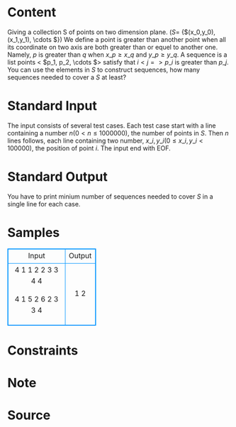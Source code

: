 
# Content

Giving a collection S of points on two dimension plane. ($S =$ {$(x\_0,y\_0), (x\_1,y\_1), \cdots $}) We define a point is greater than another point when all its coordinate on two axis are both greater than or equel to another one. Namely, $p$ is greater than $q$ when $x\_p \geq x\_q$ and $y\_p \geq y\_q$. A sequence is a list points < $p\_1, p\_2, \cdots $> satisfy that $i < j => p\_i$ is greater than $p\_j$. You can use the elements in $S$ to construct sequences, how many sequences needed to cover a $S$ at least?

# Standard Input

The input consists of several test cases. Each test case start with a line containing a number $n(0 < n \leq 1000000)$, the number of points in $S$. Then $n$ lines follows, each line containing two number, $x\_i, y\_i(0 \leq x\_i, y\_i < 100000)$, the position of point $i$. The input end with EOF.

# Standard Output

You have to print minium number of sequences needed to cover $S$ in a single line for each case.

# Samples

<style>
        table,table tr th, table tr td { border:1px solid #0094ff; }
        table { width: 200px; min-height: 25px; line-height: 25px; text-align: center; border-collapse: collapse;}   
    </style>
<table>
	<tr>
		<td>Input</td>
		<td>Output</td>
	</tr>
<tr><td>4
1 1
2 2
3 3
4 4

4
1 5
2 6
2 3
3 4</td><td>1
2</td></tr></table>


# Constraints



# Note



# Source



